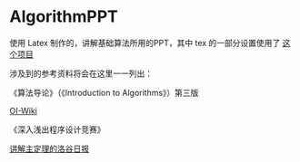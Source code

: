 # AlgorithmPPT
使用 Latex 制作的，讲解基础算法所用的PPT，其中 tex 的一部分设置使用了 [这个项目](https://github.com/GitPinkRabbit/Number-Theory-in-Competitive-Programming)

涉及到的参考资料将会在这里一一列出：

《算法导论》（《Introduction to Algorithms》）第三版

[OI-Wiki](https://oi-wiki.org/)

《深入浅出程序设计竞赛》

[讲解主定理的洛谷日报](https://www.luogu.com.cn/article/awubkrso)
